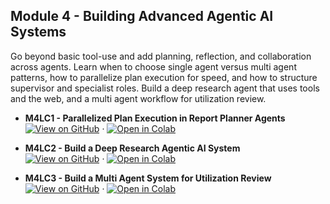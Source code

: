 ## Module 4 - Building Advanced Agentic AI Systems

Go beyond basic tool-use and add planning, reflection, and collaboration across agents. Learn when to choose single agent versus multi agent patterns, how to parallelize plan execution for speed, and how to structure supervisor and specialist roles. Build a deep research agent that uses tools and the web, and a multi agent workflow for utilization review.

- **M4LC1 - Parallelized Plan Execution in Report Planner Agents**  
  [![View on GitHub](https://img.shields.io/badge/GitHub-View%20Notebook-181717?logo=github)](https://github.com/dipanjanS/mastering-intelligent-agents-langgraph-workshop-dhs2025/blob/main/Module-4-Building-Advanced-Agentic-AI-Systems/M4LC1_Parallelized_Plan_Execution_in_Report_Planner_Agents.ipynb) ·
  [![Open in Colab](https://colab.research.google.com/assets/colab-badge.svg)](https://colab.research.google.com/github/dipanjanS/mastering-intelligent-agents-langgraph-workshop-dhs2025/blob/main/Module-4-Building-Advanced-Agentic-AI-Systems/M4LC1_Parallelized_Plan_Execution_in_Report_Planner_Agents.ipynb)

- **M4LC2 - Build a Deep Research Agentic AI System**  
  [![View on GitHub](https://img.shields.io/badge/GitHub-View%20Notebook-181717?logo=github)](https://github.com/dipanjanS/mastering-intelligent-agents-langgraph-workshop-dhs2025/blob/main/Module-4-Building-Advanced-Agentic-AI-Systems/M4LC2_Build_a_Deep_Research_Agentic_AI_System.ipynb) ·
  [![Open in Colab](https://colab.research.google.com/assets/colab-badge.svg)](https://colab.research.google.com/github/dipanjanS/mastering-intelligent-agents-langgraph-workshop-dhs2025/blob/main/Module-4-Building-Advanced-Agentic-AI-Systems/M4LC2_Build_a_Deep_Research_Agentic_AI_System.ipynb)

- **M4LC3 - Build a Multi Agent System for Utilization Review**  
  [![View on GitHub](https://img.shields.io/badge/GitHub-View%20Notebook-181717?logo=github)](https://github.com/dipanjanS/mastering-intelligent-agents-langgraph-workshop-dhs2025/blob/main/Module-4-Building-Advanced-Agentic-AI-Systems/M4LC3_Build_a_Multi_Agent_System_for_Utilization_Review.ipynb) ·
  [![Open in Colab](https://colab.research.google.com/assets/colab-badge.svg)](https://colab.research.google.com/github/dipanjanS/mastering-intelligent-agents-langgraph-workshop-dhs2025/blob/main/Module-4-Building-Advanced-Agentic-AI-Systems/M4LC3_Build_a_Multi_Agent_System_for_Utilization_Review.ipynb)
